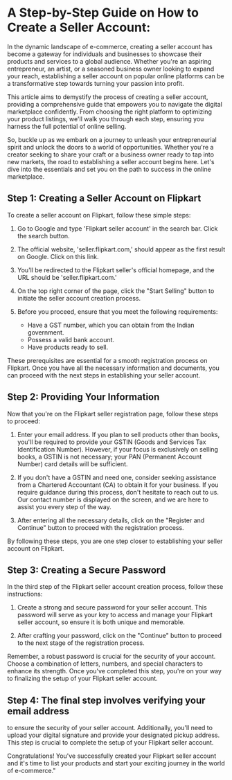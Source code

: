 # A Step-by-Step Guide on How to Create a Seller Account:

In the dynamic landscape of e-commerce, creating a seller account has become a gateway for individuals and businesses to showcase their products and services to a global audience. Whether you're an aspiring entrepreneur, an artist, or a seasoned business owner looking to expand your reach, establishing a seller account on popular online platforms can be a transformative step towards turning your passion into profit.

This article aims to demystify the process of creating a seller account, providing a comprehensive guide that empowers you to navigate the digital marketplace confidently. From choosing the right platform to optimizing your product listings, we'll walk you through each step, ensuring you harness the full potential of online selling.

So, buckle up as we embark on a journey to unleash your entrepreneurial spirit and unlock the doors to a world of opportunities. Whether you're a creator seeking to share your craft or a business owner ready to tap into new markets, the road to establishing a seller account begins here. Let's dive into the essentials and set you on the path to success in the online marketplace.

## Step 1: Creating a Seller Account on Flipkart

To create a seller account on Flipkart, follow these simple steps:

1. Go to Google and type 'Flipkart seller account' in the search bar. Click the search button.

2. The official website, 'seller.flipkart.com,' should appear as the first result on Google. Click on this link.

3. You'll be redirected to the Flipkart seller's official homepage, and the URL should be 'seller.flipkart.com.'

4. On the top right corner of the page, click the "Start Selling" button to initiate the seller account creation process.

5. Before you proceed, ensure that you meet the following requirements:
   - Have a GST number, which you can obtain from the Indian government.
   - Possess a valid bank account.
   - Have products ready to sell.

These prerequisites are essential for a smooth registration process on Flipkart. Once you have all the necessary information and documents, you can proceed with the next steps in establishing your seller account.

## Step 2: Providing Your Information

Now that you're on the Flipkart seller registration page, follow these steps to proceed:

1. Enter your email address. If you plan to sell products other than books, you'll be required to provide your GSTIN (Goods and Services Tax Identification Number). However, if your focus is exclusively on selling books, a GSTIN is not necessary; your PAN (Permanent Account Number) card details will be sufficient.

2. If you don't have a GSTIN and need one, consider seeking assistance from a Chartered Accountant (CA) to obtain it for your business. If you require guidance during this process, don't hesitate to reach out to us. Our contact number is displayed on the screen, and we are here to assist you every step of the way.

3. After entering all the necessary details, click on the "Register and Continue" button to proceed with the registration process.

By following these steps, you are one step closer to establishing your seller account on Flipkart.

## Step 3: Creating a Secure Password

In the third step of the Flipkart seller account creation process, follow these instructions:

1. Create a strong and secure password for your seller account. This password will serve as your key to access and manage your Flipkart seller account, so ensure it is both unique and memorable.

2. After crafting your password, click on the "Continue" button to proceed to the next stage of the registration process.

Remember, a robust password is crucial for the security of your account. Choose a combination of letters, numbers, and special characters to enhance its strength. Once you've completed this step, you're on your way to finalizing the setup of your Flipkart seller account.

## Step 4: The final step involves verifying your email address

to ensure the security of your seller account. Additionally, you'll need to upload your digital signature and provide your designated pickup address. This step is crucial to complete the setup of your Flipkart seller account.

Congratulations! You've successfully created your Flipkart seller account and it's time to list your products and start your exciting journey in the world of e-commerce."
